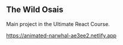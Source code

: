 ## The Wild Osais

Main project in the Ultimate React Course.

https://animated-narwhal-ae3ee2.netlify.app
